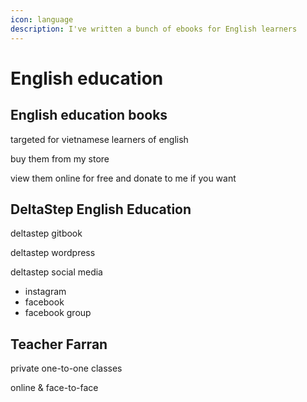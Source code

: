 ```yaml
---
icon: language
description: I've written a bunch of ebooks for English learners
---
```


# English education

## English education books

targeted for vietnamese learners of english

buy them from my store

view them online for free and donate to me if you want

## DeltaStep English Education

deltastep gitbook&#x20;

deltastep wordpress&#x20;

deltastep social media

* instagram
* facebook
* facebook group

## Teacher Farran

private one-to-one classes

online & face-to-face

